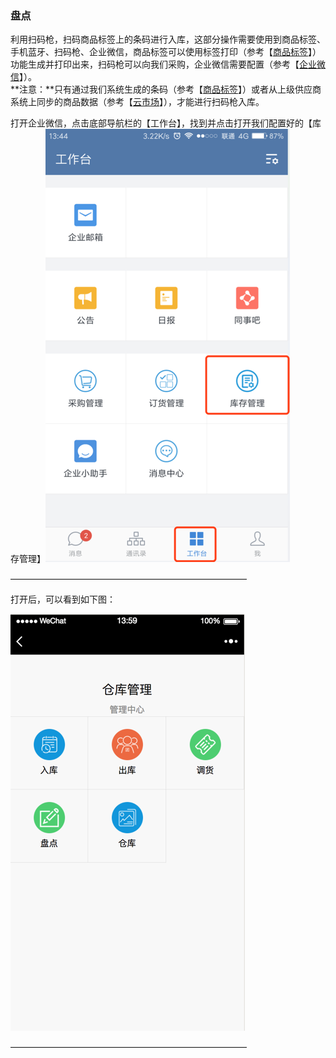 ### 盘点

利用扫码枪，扫码商品标签上的条码进行入库，这部分操作需要使用到商品标签、手机蓝牙、扫码枪、企业微信，商品标签可以使用标签打印（参考【[商品标签](/标签/shang-pin-biao-qian.md)】）功能生成并打印出来，扫码枪可以向我们采购，企业微信需要配置（参考【[企业微信](/wei-xin-he-qi-ye-wei-xin.md)】）。  
**注意：**只有通过我们系统生成的条码（参考【[商品标签](/标签/shang-pin-biao-qian.md)】）或者从上级供应商系统上同步的商品数据（参考【[云市场](/yun-shi-chang.md)】），才能进行扫码枪入库。

打开企业微信，点击底部导航栏的【工作台】，找到并点击打开我们配置好的【库存管理】![](/assets/smqrk-1.png)

———————————————————————————

打开后，可以看到如下图：

![](/assets/smqrk-2.png)

———————————————————————————


